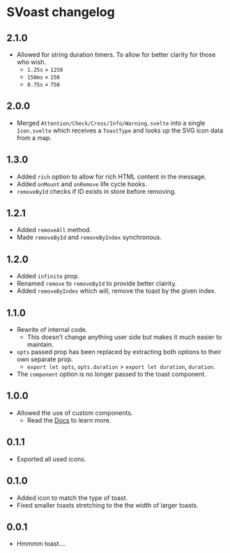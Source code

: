 # SVoast changelog

## 2.1.0

- Allowed for string duration timers. To allow for better clarity for those who wish.
  - `1.25s` = `1250`
  - `150ms` = `150`
  - `0.75s` = `750`

## 2.0.0

- Merged `Attention/Check/Cross/Info/Warning.svelte` into a single `Icon.svelte` which receives a `ToastType` and looks up the SVG icon data from a map.

## 1.3.0

- Added `rich` option to allow for rich HTML content in the message.
- Added `onMount` and `onRemove` life cycle hooks.
- `removeById` checks if ID exists in store before removing.

## 1.2.1

- Added `removeAll` method.
- Made `removeById` and `removeByIndex` synchronous.

## 1.2.0

- Added `infinite` prop.
- Renamed `remove` to `removeById` to provide better clairity.
- Added `removeByIndex` which will, remove the toast by the given index.

## 1.1.0

- Rewrite of internal code.
  - This doesn't change anything user side but makes it much easier to maintain.
- `opts` passed prop has been replaced by extracting both options to their own separate prop.
  - `export let opts`, `opts.duration` > `export let duration`, `duration`.
- The `component` option is no longer passed to the toast component.

## 1.0.0

- Allowed the use of custom components.
  - Read the [Docs](https://svoast.vercel.app/#custom-components) to learn more.

## 0.1.1

- Exported all used icons.

## 0.1.0

- Added icon to match the type of toast.
- Fixed smaller toasts stretching to the the width of larger toasts.

## 0.0.1

- Hmmmm toast....
